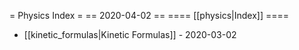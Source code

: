 = Physics Index =
== 2020-04-02 ==
==== [[physics|Index]] ====


- [[kinetic_formulas|Kinetic Formulas]] - 2020-03-02
